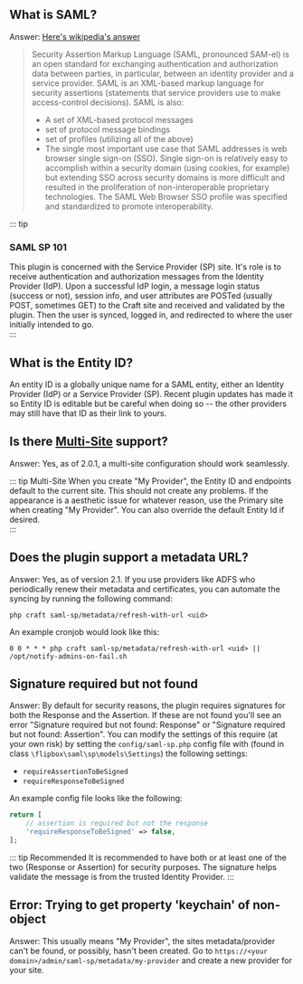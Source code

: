 ## What is SAML?
Answer: [Here's wikipedia's answer](https://en.wikipedia.org/wiki/Security_Assertion_Markup_Language)
> Security Assertion Markup Language (SAML, pronounced SAM-el) is an open standard for exchanging authentication and authorization data between parties, in particular, between an identity provider and a service provider. SAML is an XML-based markup language for security assertions (statements that service providers use to make access-control decisions). SAML is also:
> - A set of XML-based protocol messages
> - set of protocol message bindings
> - set of profiles (utilizing all of the above)
> - The single most important use case that SAML addresses is web browser single sign-on (SSO). Single sign-on is relatively easy to accomplish within a security domain (using cookies, for example) but extending SSO across security domains is more difficult and resulted in the proliferation of non-interoperable proprietary technologies. The SAML Web Browser SSO profile was specified and standardized to promote interoperability.

::: tip

### SAML SP 101

This plugin is concerned with the Service Provider (SP) site. It's role is to receive authentication and authorization
messages from the Identity Provider (IdP). Upon a successful IdP login, a message login status (success or not), 
session info, and user attributes are POSTed (usually POST, sometimes GET) to the Craft site and received and validated by the plugin. 
Then the user is synced, logged in, and redirected to where the user initially intended to go.  
::: 

## What is the Entity ID?
An entity ID is a globally unique name for a SAML entity, either an Identity Provider (IdP) or a Service Provider (SP). 
Recent plugin updates has made it so Entity ID is editable but be careful when doing so -- the other providers may still 
have that ID as their link to yours.


## Is there [Multi-Site](https://docs.craftcms.com/v3/sites.html) support?
Answer: Yes, as of 2.0.1, a multi-site configuration should work seamlessly. 

::: tip
Multi-Site
When you create "My Provider", the Entity ID and endpoints default to the current site. 
This should not create any problems. If the appearance is a aesthetic issue for whatever reason, 
use the Primary site when creating "My Provider". You can also override the default Entity Id if desired.  
::: 

## Does the plugin support a metadata URL?
Answer: Yes, as of version 2.1. If you use providers like ADFS who periodically renew their metadata and certificates, 
you can automate the syncing by running the following command: 

```shell script
php craft saml-sp/metadata/refresh-with-url <uid>
```

An example cronjob would look like this:
```shell script
0 0 * * * php craft saml-sp/metadata/refresh-with-url <uid> || /opt/notify-admins-on-fail.sh
```

## Signature required but not found
Answer: By default for security reasons, the plugin requires signatures for both the Response and the Assertion. If these are not found 
you'll see an error "Signature required but not found: Response" or "Signature required but not found: Assertion".
You can modify the settings of this require (at your own risk) by setting the `config/saml-sp.php` config file with 
(found in class `\flipbox\saml\sp\models\Settings`) the following settings:
- `requireAssertionToBeSigned`
- `requireResponseToBeSigned`

An example config file looks like the following: 
```php
return [
    // assertion is required but not the response
    'requireResponseToBeSigned' => false,
]; 
```

::: tip 
Recommended
It is recommended to have both or at least one of the two (Response or Assertion) for security purposes.
The signature helps validate the message is from the trusted Identity Provider.
:::

## Error: Trying to get property 'keychain' of non-object
Answer: This usually means "My Provider", the sites metadata/provider can't be found, or possibly, hasn't 
been created. Go to `https://<your domain>/admin/saml-sp/metadata/my-provider` and create a new provider
for your site.

